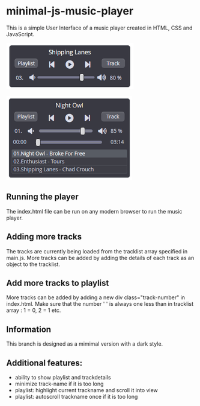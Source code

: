 # minimal-js-music-player
This is a simple User Interface of a music player created in HTML, CSS and JavaScript.

![Output](/output/html-css.png)

![Output](/output/html-css1.png)

## Running the player

The index.html file can be run on any modern browser to run the music player.

## Adding more tracks

The tracks are currently being loaded from the tracklist array specified in main.js. More tracks can be added by adding the details of each track as an object to the tracklist.

## Add more tracks to playlist

More tracks can be added by adding a new div class="track-number"  in index.html.
Make sure that the number ' ' is always one less than in tracklist array : 1 = 0, 2 = 1 etc.

## Information

This branch is designed as a mimimal version with a dark style.

## Additional features: 
<ul>
<li>ability to show playlist and trackdetails</li>
<li>minimize track-name if it is too long</li>
<li>playlist: highlight current trackname and scroll it into view</li>
<li>playlist: autoscroll trackname once if it is too long </li>
</ul>
